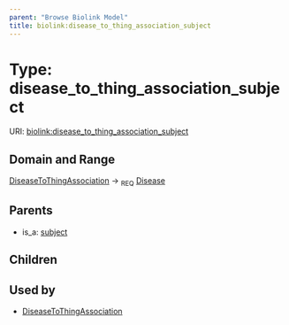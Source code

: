```yaml
---
parent: "Browse Biolink Model"
title: biolink:disease_to_thing_association_subject
---
```


# Type: disease_to_thing_association_subject




URI: [biolink:disease_to_thing_association_subject](https://w3id.org/biolink/vocab/disease_to_thing_association_subject)


## Domain and Range

[DiseaseToThingAssociation](DiseaseToThingAssociation.md) ->  <sub>REQ</sub> [Disease](Disease.md)

## Parents

 *  is_a: [subject](subject.md)

## Children


## Used by

 * [DiseaseToThingAssociation](DiseaseToThingAssociation.md)
